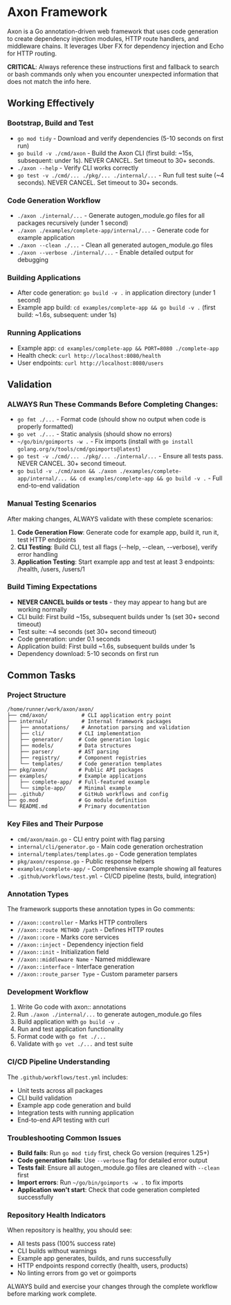 # Axon Framework

Axon is a Go annotation-driven web framework that uses code generation to create dependency injection modules, HTTP route handlers, and middleware chains. It leverages Uber FX for dependency injection and Echo for HTTP routing.

**CRITICAL**: Always reference these instructions first and fallback to search or bash commands only when you encounter unexpected information that does not match the info here.

## Working Effectively

### Bootstrap, Build and Test
- `go mod tidy` - Download and verify dependencies (5-10 seconds on first run)
- `go build -v ./cmd/axon` - Build the Axon CLI (first build: ~15s, subsequent: under 1s). NEVER CANCEL. Set timeout to 30+ seconds.
- `./axon --help` - Verify CLI works correctly
- `go test -v ./cmd/... ./pkg/... ./internal/...` - Run full test suite (~4 seconds). NEVER CANCEL. Set timeout to 30+ seconds.

### Code Generation Workflow
- `./axon ./internal/...` - Generate autogen_module.go files for all packages recursively (under 1 second)
- `./axon ./examples/complete-app/internal/...` - Generate code for example application
- `./axon --clean ./...` - Clean all generated autogen_module.go files
- `./axon --verbose ./internal/...` - Enable detailed output for debugging

### Building Applications
- After code generation: `go build -v .` in application directory (under 1 second)
- Example app build: `cd examples/complete-app && go build -v .` (first build: ~1.6s, subsequent: under 1s) 

### Running Applications
- Example app: `cd examples/complete-app && PORT=8080 ./complete-app`
- Health check: `curl http://localhost:8080/health`
- User endpoints: `curl http://localhost:8080/users`

## Validation

### ALWAYS Run These Commands Before Completing Changes:
- `go fmt ./...` - Format code (should show no output when code is properly formatted)
- `go vet ./...` - Static analysis (should show no errors)
- `~/go/bin/goimports -w .` - Fix imports (install with `go install golang.org/x/tools/cmd/goimports@latest`)
- `go test -v ./cmd/... ./pkg/... ./internal/...` - Ensure all tests pass. NEVER CANCEL. 30+ second timeout.
- `go build -v ./cmd/axon && ./axon ./examples/complete-app/internal/... && cd examples/complete-app && go build -v .` - Full end-to-end validation

### Manual Testing Scenarios
After making changes, ALWAYS validate with these complete scenarios:
1. **Code Generation Flow**: Generate code for example app, build it, run it, test HTTP endpoints
2. **CLI Testing**: Build CLI, test all flags (--help, --clean, --verbose), verify error handling
3. **Application Testing**: Start example app and test at least 3 endpoints: /health, /users, /users/1

### Build Timing Expectations
- **NEVER CANCEL builds or tests** - they may appear to hang but are working normally
- CLI build: First build ~15s, subsequent builds under 1s (set 30+ second timeout)
- Test suite: ~4 seconds (set 30+ second timeout) 
- Code generation: under 0.1 seconds
- Application build: First build ~1.6s, subsequent builds under 1s
- Dependency download: 5-10 seconds on first run

## Common Tasks

### Project Structure
```
/home/runner/work/axon/axon/
├── cmd/axon/           # CLI application entry point
├── internal/           # Internal framework packages
│   ├── annotations/    # Annotation parsing and validation
│   ├── cli/           # CLI implementation
│   ├── generator/     # Code generation logic
│   ├── models/        # Data structures
│   ├── parser/        # AST parsing
│   ├── registry/      # Component registries
│   └── templates/     # Code generation templates
├── pkg/axon/          # Public API packages
├── examples/          # Example applications
│   ├── complete-app/  # Full-featured example
│   └── simple-app/    # Minimal example
├── .github/           # GitHub workflows and config
├── go.mod             # Go module definition
└── README.md          # Primary documentation
```

### Key Files and Their Purpose
- `cmd/axon/main.go` - CLI entry point with flag parsing
- `internal/cli/generator.go` - Main code generation orchestration
- `internal/templates/templates.go` - Code generation templates
- `pkg/axon/response.go` - Public response helpers
- `examples/complete-app/` - Comprehensive example showing all features
- `.github/workflows/test.yml` - CI/CD pipeline (tests, build, integration)

### Annotation Types
The framework supports these annotation types in Go comments:
- `//axon::controller` - Marks HTTP controllers
- `//axon::route METHOD /path` - Defines HTTP routes
- `//axon::core` - Marks core services
- `//axon::inject` - Dependency injection field
- `//axon::init` - Initialization field
- `//axon::middleware Name` - Named middleware
- `//axon::interface` - Interface generation
- `//axon::route_parser Type` - Custom parameter parsers

### Development Workflow
1. Write Go code with axon:: annotations
2. Run `./axon ./internal/...` to generate autogen_module.go files
3. Build application with `go build -v .`
4. Run and test application functionality
5. Format code with `go fmt ./...`
6. Validate with `go vet ./...` and test suite

### CI/CD Pipeline Understanding
The `.github/workflows/test.yml` includes:
- Unit tests across all packages
- CLI build validation
- Example app code generation and build
- Integration tests with running application
- End-to-end API testing with curl

### Troubleshooting Common Issues
- **Build fails**: Run `go mod tidy` first, check Go version (requires 1.25+)
- **Code generation fails**: Use `--verbose` flag for detailed error output
- **Tests fail**: Ensure all autogen_module.go files are cleaned with `--clean` first
- **Import errors**: Run `~/go/bin/goimports -w .` to fix imports
- **Application won't start**: Check that code generation completed successfully

### Repository Health Indicators
When repository is healthy, you should see:
- All tests pass (100% success rate)
- CLI builds without warnings
- Example app generates, builds, and runs successfully
- HTTP endpoints respond correctly (health, users, products)
- No linting errors from go vet or goimports

ALWAYS build and exercise your changes through the complete workflow before marking work complete.
